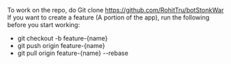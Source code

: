 To work on the repo, do Git clone https://github.com/RohitTru/botStonkWar
If you want to create a feature (A portion of the app), run the following before you start working:

- git checkout -b feature-{name} 
- git push origin feature-{name}
- git pull origin feature-{name} --rebase